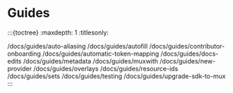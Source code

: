 # Guides

:::{toctree}
:maxdepth: 1
:titlesonly:

/docs/guides/auto-aliasing
/docs/guides/autofill
/docs/guides/contributor-onboarding
/docs/guides/automatic-token-mapping
/docs/guides/docs-edits
/docs/guides/metadata
/docs/guides/muxwith
/docs/guides/new-provider
/docs/guides/overlays
/docs/guides/resource-ids
/docs/guides/sets
/docs/guides/testing
/docs/guides/upgrade-sdk-to-mux
:::
